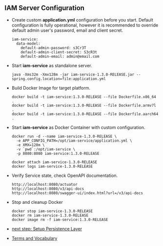 ## IAM Server Configuration

* Create custom __application.yml__ configuration before you start.
  Default configuration is fully operational, however it is recommended 
  to override default admin user's password, email and client secret.
  ```
  iam-service:
    data-model:
      default-admin-password: s3Cr3T
      default-admin-client-secret: S3cR3t 
      default-admin-email: admin@email.com 
  ```
* Start __iam-service__ as standalone server.
  ```
  java -Xms32m -Xmx128m -jar iam-service-1.3.0-RELEASE.jar --spring.config.location=file:application.yml
  ```
* Build Docker Image for target platform.
  ```
  docker build -t iam-service:1.3.0-RELEASE --file Dockerfile.x86_64 .
  docker build -t iam-service:1.3.0-RELEASE --file Dockerfile.armv7l .
  docker build -t iam-service:1.3.0-RELEASE --file Dockerfile.aarch64 .
  ```
* Start __iam-service__ as Docker Container with custom configuration.
  ```
  docker run -d --name iam-service-1.3.0-RELEASE \
    -e APP_CONFIG_PATH=/opt/iam-service/application.yml \
    -e XMX=128m \
    -v `pwd`:/opt/iam-service \
    -p 8080:8080 iam-service:1.3.0-RELEASE  
  
  docker attach iam-service-1.3.0-RELEASE
  docker logs iam-service-1.3.0-RELEASE
  ```
* Verify Service state, check OpenAPI documentation.
  ```
  http://localhost:8080/actuator
  http://localhost:8080/v3/api-docs
  http://localhost:8080/swagger-ui/index.html?url=/v3/api-docs
  ```
* Stop and cleanup Docker
  ```
  docker stop iam-service-1.3.0-RELEASE
  docker rm iam-service-1.3.0-RELEASE
  docker image rm -f iam-service:1.3.0-RELEASE
  ```

* [next step: Setup Persistence Layer](01b_setup-persitence-layer.md)
* [Terms and Vocabulary](Terms-and-Vocabulary.md)
